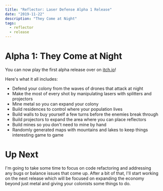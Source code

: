 ```yaml
---
title: "Reflector: Laser Defense Alpha 1 Release"
date: "2019-11-22"
description: "They Come at Night"
tags:
  - reflector
  - release
---
```


# Alpha 1: They Come at Night

You can now play the first alpha release over on <a href="https://mscottmoore.itch.io/reflector" target="_blank" rel="noopener noreferrer">itch.io</a>!

Here's what it all includes:

- Defend your colony from the waves of drones that attack at night
- Make the most of every shot by manipulating lasers with splitters and projectors
- Mine metal so you can expand your colony
- Build residences to control where your population lives
- Build walls to buy yourself a few turns before the enemies break through
- Build projectors to expand the area where you can place reflectors
- Build mines so you don't need to mine by hand
- Randomly generated maps with mountains and lakes to keep things interesting game to game

# Up Next

I'm going to take some time to focus on code refactoring and addressing any bugs or balance issues that come up. After a bit of that, I'll start working on the next release which will be focused on expanding the economy beyond just metal and giving your colonists some things to do.
